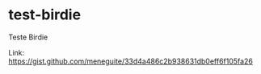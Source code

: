 # test-birdie

Teste Birdie

Link: https://gist.github.com/meneguite/33d4a486c2b938631db0eff6f105fa26